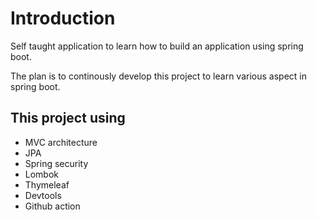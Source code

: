 # Introduction

Self taught application to learn how to build an application using spring boot.

The plan is to continously develop this project to learn various aspect in spring boot.

##  This project using

* MVC architecture
* JPA
* Spring security
* Lombok
* Thymeleaf
* Devtools
* Github action
